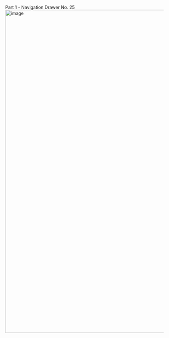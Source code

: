 Part 1 - Navigation Drawer No. 25
<img width="1915" height="1026" alt="image" src="https://github.com/user-attachments/assets/47aa8d25-65a1-44b9-ae8d-70e0f68701b3" />
